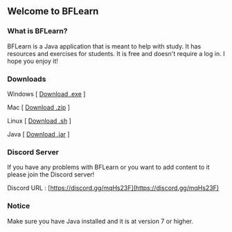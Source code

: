 ## Welcome to BFLearn

### What is BFLearn?

BFLearn is a Java application that is meant to help with study. It has resources and exercises for students. It is free and doesn't require a log in. I hope you enjoy it!

### Downloads

Windows [ [Download .exe](https://github.com/blazingforest/BFLearn/raw/master/BFLearnWindows.exe) ]


Mac [ [Download .zip](https://github.com/blazingforest/BFLearn/raw/master/BFLearnMac.zip) ]


Linux [ [Download .sh](https://github.com/blazingforest/BFLearn/raw/master/BFLearnLinux.sh) ]


Java [ [Download .jar](https://github.com/blazingforest/BFLearn/raw/master/BFLearnJava.jar) ]

### Discord Server 

If you have any problems with BFLearn or you want to add content to it please join the Discord server!

Discord URL :  [https://discord.gg/mqHs23F](https://discord.gg/mqHs23F)

### Notice

Make sure you have Java installed and it is at version 7 or higher.
